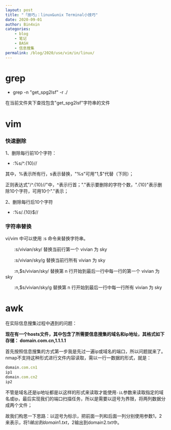```yaml
---
layout: post
title: "「技巧」：linux&unix Terminal小技巧"
date: 2020-09-01
author: Bin4xin
categories:
    - blog
    - 笔记
    - BASH
    - 信息搜集
permalink: /blog/2020/use/vim/in/linux/
---
```



# grep

* grep -n "get_spg2lsf" -r ./

在当前文件夹下查找包含"get_spg2lsf"字符串的文件

# vim

### 快速删除
1、删除每行前10个字符：

* :%s/^.\{10\}//

其中，%表示所有行，s表示替换，"%s"可用"1,$"代替（下同）；

正则表达式"/^.\{10\}//"中，^表示行首；"."表示要删除的字符个数，".\{10\}"表示删除10个字符，可用10个"."表示；


2、删除每行后10个字符

* :%s/.\{10\}$//

### 字符串替换
vi/vim 中可以使用 :s 命令来替换字符串。

　　:s/vivian/sky/ 替换当前行第一个 vivian 为 sky

　　:s/vivian/sky/g 替换当前行所有 vivian 为 sky

　　:n,$s/vivian/sky/ 替换第 n 行开始到最后一行中每一行的第一个 vivian 为 sky

　　:n,$s/vivian/sky/g 替换第 n 行开始到最后一行中每一行所有 vivian 为 sky

# awk
在实际信息搜集过程中遇到的问题：

**现在有一个hosts文件，其中包含了所需要信息搜集的域名和ip地址，其格式如下存储：
domain.com.cn,1.1.1.1**

首先按照信息搜集的方式第一步我是先过一遍ip或域名的端口，所以问题就来了。
nmap不支持这种形式进行文件内容读取，需以一行一数据的形式，就是：
```js
domain.com.cn1
ip1
domain.com.cn2
ip2
```
不管是域名还是ip地址都是以这样的形式来读取才能使用`-iL`参数来读取指定的域名或ip，最后实现我们的端口扫描任务，所以是需要以逗号为界限，将两列数据分成两个文件；


故我们构思一下思路：以逗号为标示，把前面一列和后面一列分别使用参数$1，$2来表示，将$1输出到domain1.txt，$2输出到domain2.txt中。





